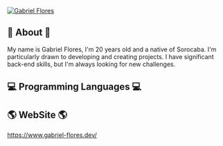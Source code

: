 <!--
**GabrielFlores8227/GabrielFlores8227** is a ✨ _special_ ✨ repository because its `README.md` (this file) appears on your GitHub profile.

Here are some ideas to get you started:

- 🔭 I’m currently working on ...
- 🌱 I’m currently learning ...
- 👯 I’m looking to collaborate on ...
- 🤔 I’m looking for help with ...
- 💬 Ask me about ...
- 📫 How to reach me: ...
- 😄 Pronouns: ...
- ⚡ Fun fact: ...
-->
[![Gabriel Flores](https://raw.githubusercontent.com/GabrielFlores8227/my-portfolio/main/assets/images/banner/banner.png)](https://www.gabriel-flores.dev/)

## 🚀 About 🚀

My name is Gabriel Flores, I'm 20 years old and a native of Sorocaba. I'm particularly drawn to developing and creating projects. I have significant back-end skills, but I'm always looking for new challenges.

## 💻 Programming Languages 💻

## 🌎 WebSite 🌎

https://www.gabriel-flores.dev/
